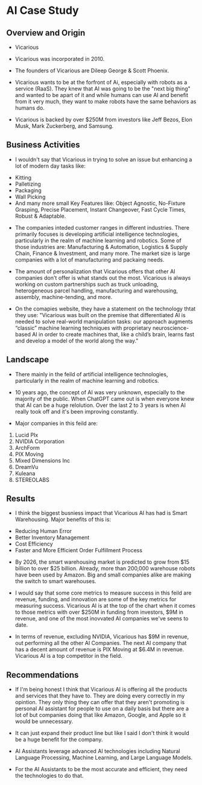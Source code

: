 # AI Case Study

## Overview and Origin

* Vicarious

* Vicarious was incorporated in 2010. 

* The founders of Vicarious are Dileep George & Scott Phoenix.

* Vicarious wants to be at the forfront of Ai, especially with robots as a service (RaaS). They knew that AI was going to be the "next big thing" and wanted to be apart of it and while humans can use AI and benefit from it very much, they want to make robots have the same behaviors as humans do.  

* Vicarious is backed by over $250M from investors like Jeff Bezos, Elon Musk, Mark Zuckerberg, and Samsung. 

## Business Activities

* I wouldn't say that Vicarious in trying to solve an issue but enhancing a lot of modern day tasks like:
- Kitting
- Palletizing
- Packaging
- Wall Picking
- And many more small Key Features like: Object Agnostic, No-Fixture Grasping, Precise Placement, Instant Changeover, Fast Cycle Times, Robust & Adaptable.

* The companies inteded customer ranges in different industries. There primarily focuses is developing artificial intelligence technologies, particularly in the realm of machine learning and robotics. Some of those industries are: Manufacturing & Automation, Logistics & Supply Chain, Finance & Investment, and many more. The market size is large companies with a lot of manufacturing and packaing needs.  

* The amount of personalization that Vicarious offers that other AI companies don't offer is what stands out the most. Vicarious is always working on custom partnerships such as truck unloading, heterogeneous parcel handling, manufacturing and warehousing, assembly, machine-tending, and more. 

* On the comapies website, they have a statement on the technology thtat they use: "Vicarious was built on the premise that differentiated AI is needed to solve real-world manipulation tasks: our approach augments “classic” machine learning techniques with proprietary neuroscience-based AI in order to create machines that, like a child’s brain, learns fast and develop a model of the world along the way."

## Landscape

* There mainly in the feild of artificial intelligence technologies, particularly in the realm of machine learning and robotics.

* 10 years ago, the concept of AI was very unknown, especially to the majority of the public. When ChatGPT came out is when everyone knew that AI can be a huge relolution. Over the last 2 to 3 years is when AI really took off and it's been improving constantly. 

* Major companies in this feild are:
1. Lucid PIx
2. NVIDIA Corporation
3. ArchForm
4. PIX Moving
5. Mixed Dimensions Inc
6. DreamVu
7. Kuleana
8. STEREOLABS

## Results

* I think the biggest busniess impact that Vicarious AI has had is Smart Warehousing. Major benefits of this is:
- Reducing Human Error
- Better Inventory Management
- Cost Efficiency
- Faster and More Efficient Order Fulfillment Process
* By 2026, the smart warehousing market is predicted to grow from $15 billion to over $25 billion. Already, more than 200,000 warehouse robots have been used by Amazon. Big and small companies alike are making the switch to smart warehouses.

* I would say that some core metrics to measure success in this feild are revenue, funding, and innovation are some of the key metrics for measuring success. Vicarious AI is at the top of the chart when it comes to those metrics with over $250M in funding from investors, $9M in revenue, and one of the most inovvated AI companies we've seens to date. 

* In terms of revenue, excluding NVIDIA, Vicarious has $9M in revenue, out performing all the other AI Companies. The next AI company that has a decent amount of revenue is PIX Moving at $6.4M in revenue. Vicarious AI is a top competitor in the field. 

## Recommendations

* If I'm being honest I think that Vicarious AI is offering all the products and services that they have to. They are doing every correctly in my opintion. They only thing they can offer that they aren't promoting is personal AI assistant for people to use on a daily basis but there are a lot of but companies doing that like Amazon, Google, and Apple so it would be unnecessary. 

* It can just expand their product line but like I said I don't think it would be a huge benefit for the company. 

* AI Assistants leverage advanced AI technologies including Natural Language Processing, Machine Learning, and Large Language Models.

* For the AI Assistants to be the most accurate and efficient, they need the technologies to do that. 
